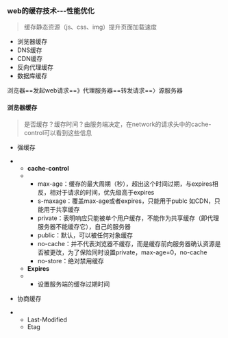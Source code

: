 ### web的缓存技术---性能优化

> 缓存静态资源（js、css、img）提升页面加载速度

* 浏览器缓存
* DNS缓存
* CDN缓存
* 反向代理缓存
* 数据库缓存

浏览器==发起web请求==》代理服务器==转发请求==〉源服务器

#### 浏览器缓存

> 是否缓存？缓存时间？由服务端决定，在network的请求头中的cache-control可以看到这些信息

* 强缓存
* * **cache-control**
  * * max-age：缓存的最大周期（秒），超出这个时间过期，与expires相反，相对于请求的时间，优先级高于expires
    * s-maxage：覆盖max-age或者expires，只能用于publc 如CDN，只能用于共享缓存
    * private：表明响应只能被单个用户缓存，不能作为共享缓存（即代理服务器不能缓存它），自己的服务器
    * public：默认，可以被任何对象缓存
    * no-cache：并不代表浏览器不缓存，而是缓存前向服务器确认资源是否被更改，为了保险同时设置private，max-age=0，no-cache
    * no-store：绝对禁用缓存
  * **Expires**
  * * 设置服务端的缓存过期时间
* 协商缓存

* * Last-Modified
  * Etag



